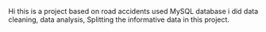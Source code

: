 Hi this is a project based on road accidents used MySQL database i did data cleaning, data analysis, Splitting the informative data  in this project.
